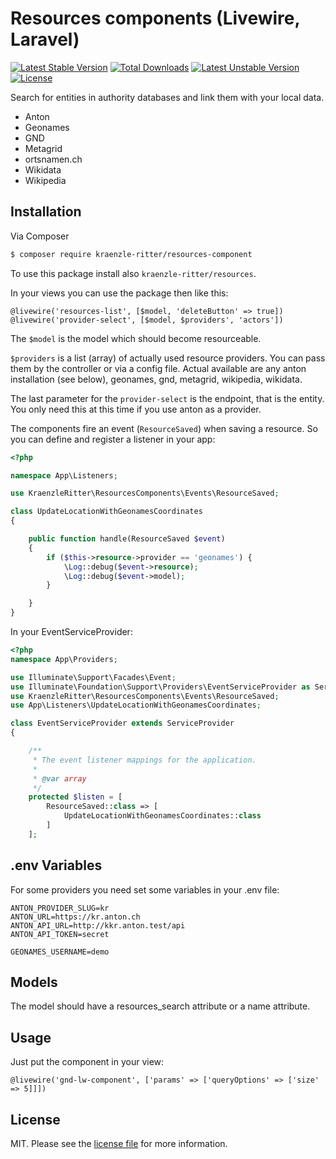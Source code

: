 # Resources components (Livewire, Laravel)

[![Latest Stable Version](https://poser.pugx.org/kraenzle-ritter/resources-components/v)](//packagist.org/packages/kraenzle-ritter/resources-components) [![Total Downloads](https://poser.pugx.org/kraenzle-ritter/resources-components/downloads)](//packagist.org/packages/kraenzle-ritter/resources-components) [![Latest Unstable Version](https://poser.pugx.org/kraenzle-ritter/resources-components/v/unstable)](//packagist.org/packages/kraenzle-ritter/resources-components) [![License](https://poser.pugx.org/kraenzle-ritter/resources-components/license)](//packagist.org/packages/kraenzle-ritter/resources-components)

Search for entities in authority databases and link them with your local data.

- Anton
- Geonames
- GND
- Metagrid
- ortsnamen.ch
- Wikidata
- Wikipedia

## Installation

Via Composer

``` bash
$ composer require kraenzle-ritter/resources-component
```

To use this package install also `kraenzle-ritter/resources`.

In your views you can use the package then like this:

```
@livewire('resources-list', [$model, 'deleteButton' => true])
@livewire('provider-select', [$model, $providers', 'actors'])
```

The `$model` is the model which should become resourceable.

`$providers` is a list (array) of actually used resource providers. You can pass them by the controller or via a config file. Actual available are any anton installation (see below), geonames, gnd, metagrid, wikipedia, wikidata.

The last parameter for the `provider-select` is the endpoint, that is the entity. You only need this at this time if you use anton as a provider.

The components fire an event (`ResourceSaved`) when saving a resource. So you can define and register a listener in your app:

```php
<?php

namespace App\Listeners;

use KraenzleRitter\ResourcesComponents\Events\ResourceSaved;

class UpdateLocationWithGeonamesCoordinates
{

    public function handle(ResourceSaved $event)
    {
        if ($this->resource->provider == 'geonames') {
            \Log::debug($event->resource);
            \Log::debug($event->model);
        }

    }
}
```

In your EventServiceProvider:

```php
<?php
namespace App\Providers;

use Illuminate\Support\Facades\Event;
use Illuminate\Foundation\Support\Providers\EventServiceProvider as ServiceProvider;
use KraenzleRitter\ResourcesComponents\Events\ResourceSaved;
use App\Listeners\UpdateLocationWithGeonamesCoordinates;

class EventServiceProvider extends ServiceProvider
{

    /**
     * The event listener mappings for the application.
     *
     * @var array
     */
    protected $listen = [
        ResourceSaved::class => [
            UpdateLocationWithGeonamesCoordinates::class
        ]
    ];
```

## .env Variables

For some providers you need set some variables in your .env file:

```
ANTON_PROVIDER_SLUG=kr
ANTON_URL=https://kr.anton.ch
ANTON_API_URL=http://kkr.anton.test/api
ANTON_API_TOKEN=secret

GEONAMES_USERNAME=demo
```

## Models

The model should have a resources_search attribute or a name attribute.

## Usage
Just put the component in your view:

```
@livewire('gnd-lw-component', ['params' => ['queryOptions' => ['size' => 5]]])
```

## License

MIT. Please see the [license file](LICENSE.md) for more information.
